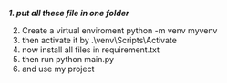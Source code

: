 ***1. put all these file in one folder***

 2. Create a virtual enviroment python -m venv myvenv
 3. then activate it by .\venv\Scripts\Activate
 4. now install all files in requirement.txt
 5. then run python main.py
 6. and use my project 



